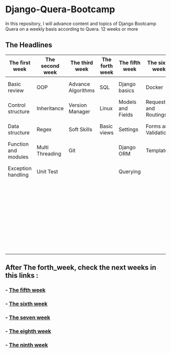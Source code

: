 # Django-Quera-Bootcamp
In this repository, I will advance content and topics of Django Bootcamp Quera on a weekly basis according to Quera. 12 weeks or more

## The Headlines
|  The first week | The second week | The third week | The forth week  | The fifth week | The sixth week | The seventh week  | The eighth week | The ninth week  | The tenth week  | The eleven week | The twelfth week  |
|----------|----------|----------|----------|----------|----------|----------|----------|----------|-----------|-----------|-----------|
| Basic review | OOP | Advance Algorithms  | SQL  | Django basics | Docker | Migrations and Schema Managements | Groups and permissions  | Django Rest Framework |   Multi Threading  |     Scaling django      |       Deploy    |      WSGI/ASGI 
| Control structure |  Inheritance   |  Version Manager   |  Linux   |  Models and Fields |   Requests and Routings  | Class base view |  Middleware and signals   |     Introduction     |  Async Programming         |     Security in django      |  WSGI/ASGI   |       
| Data structure | Regex  | Soft Skills | Basic views |  Settings | Forms and Validations  | Generic views | Django Api development |  Requests and Responses  |    Async ORM       |   Queue (rq or celery)     |      Gunicorn     |
| Function and modules |     Multi Threading     |    Git      |          |  Django ORM  | Templates  |  Mixin classes  |  Json serializer  |  Views   |     Caching in django      |        Design Patterns   |      Nginx     |
| Exception handling |     Unit Test     |          |          |     Querying     |          |     Authentications      |    Restful api principles  |  Serializers  |     Testing django application      |     Template Method    |     Database concepts      |
|  |          |          |          |          |          |     Admin and User      |     First projects in django     |     Authentications    |    Install & use other Dj packages and apps        |     Decorator Pattern      |      Mypy     |
|  |          |          |          |          |          |          |          |     Permissions     |           |      Singleton Pattern     |   PostgreSQL    |
|  |          |          |          |          |          |          |          |     CORS     |           |     Factory Method      |     GraphQL      |
|  |          |          |          |          |          |          |          |          |           |           |      Nosql databases     |



## After The forth_week, check the next weeks in this links :
 ### - [The fifth week](https://github.com/MahdiAbbasi7/Online-Shop)
 ### - [The sixth week]()
 ### - [The seven week]()
 ### - [The eighth week]()
 ### - [The ninth week](https://github.com/MahdiAbbasi7/recipe-app-api)
